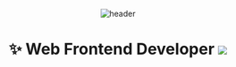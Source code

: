 <div align=center>

![header](https://capsule-render.vercel.app/api?type=cylinder&height=140&color=f8dadc&text=seoltang&fontColor=ff6e96&stroke=79dafa&strokeWidth=2&desc=설탕&descAlign=64&descAlignY=28&animation=twinkling)

# ✨ Web Frontend Developer <a href="https://velog.io/@seoltang" target="_blank"><img src="https://img.shields.io/badge/seoltang.log-20C997?style=flat&logo=velog&logoColor=white"/></a>

<!-- ![seoltang's GitHub stats](https://github-readme-stats.vercel.app/api?username=seoltang&hide=stars,issues&show_icons=true&theme=dracula)

[![Top Langs](https://github-readme-stats.vercel.app/api/top-langs/?username=seoltang&layout=compact&theme=dracula)](https://github.com/seoltang/github-readme-stats) -->

</div>

<!--
**seoltang/seoltang** is a ✨ _special_ ✨ repository because its `README.md` (this file) appears on your GitHub profile.

Here are some ideas to get you started:

- 🔭 I’m currently working on ...
- 🌱 I’m currently learning ...
- 👯 I’m looking to collaborate on ...
- 🤔 I’m looking for help with ...
- 💬 Ask me about ...
- 📫 How to reach me: ...
- 😄 Pronouns: ...
- ⚡ Fun fact: ...
-->
